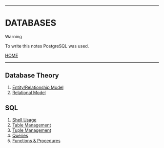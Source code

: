 
---
# DATABASES

> [!WARNING]
> To write this notes PostgreSQL was used.

[HOME](/README.md)

---

## Database Theory
1. [Entity/Relationship Model](data/Theory/ERModel.md)
2. [Relational Model](data/Theory/RModel.md)

## SQL
1. [Shell Usage](data/SQL/01_shell.md)
2. [Table Management](data/SQL/02_tables.md)
3. [Tuple Management](data/SQL/03_tuples.md)
4. [Queries](data/SQL/04_queries.md)
5. [Functions & Procedures](data/SQL/05_func&proc.md)

